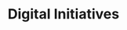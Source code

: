 ---
layout: dau
title: Digital Initiatives
sections:
  hero:
    text: Software & Digital Initiatives at Phoenix Spark
    header:
    color:
      light: '000'
      dark: '111'
  splitColumns:
    - header: Galvanize Software Development Immersive (SDI)
      descriptor: >
        Phoenix Spark and Galvanize have partnered to give Travis Airmen the opportunity to learn software development skills in a 12-week immersive program. The program is designed to give students the skills and experience to be successful in the software development industry. Students will learn the fundamentals of software development, including HTML, CSS, JavaScript, Postgres, and React. Students will also learn how to work in a team environment, how to communicate effectively, and how to present their work to an audience. The program will culminate in a final project that will be presented to the wider USAF and United States Space Force (USSF) Travis communities.
      image: /digital/images/digital-airmen-commit.png
      textOrientation: left
    - header: In-House Software Development Courses
      descriptor: >
        <b>This Digital Initiative is currently under construction.</b>
        
        Phoenix Spark is working with the 60th Air Mobility Wing to create a software development course that will teach Airmen the fundamentals of software development.  The course will be taught by Airmen who have already completed the Galvanize Software Development Immersive program, or who already have real-world experience with a given programming language.  The languages taught will start out with basic JavaScript, React, HTML, and CSS, possibly expanding to cover other languages as personnel, time, and opportunity permit.  The course will be taught in a classroom setting and will be open to all Airmen on Travis AFB.
      video: https://vimeo.com/showcase/8144814/embed
      textOrientation: right
    - header: Platinum Grid
      descriptor: >
         Platinum Grid <i>(formerly 'SmartSheets')</i> is a program designed to track inventory or equipment.  Originally designed in Microsoft Access, Platinum Grid was redeveloped in JavaScript, CSS, and Postgres during SDI #10 as a capstone project.  The program is currently being optioned by the USSF/Space Camp and USAF HAF/A4 to track satellite information and aircraft part Tail Number Bin (TNB) information, respectively.  While not yet deployed for wider use, Platinum Grid's ability to generate QR-codes from entered data to better enable has the potential to transform how parts out of the supply system are tracked, and once installed on an aircraft, are replaced.
      video: /digital/images/infinisheets-demo.mp4
      textOrientation: left
  splitColumnsFinal:
    header: Modernize your Software & Digital Talent
    descriptor: >
      Help us to create an environment within the US military and government at large where any service member or government civilian can become educated and enabled to contribute to the software that runs their lives & the lives of the people they represent, whether through code, product ownership, design, or elsewhere, in a manner that brings programmatic decision authority to the people who are closest to the mission.
    textOrientation: center
    # image: /arvr/images/arvr.png
  faq:
    header: Frequently Asked Questions (FAQs)
    tabs:
      - question: How do I get sUAS solutions for my unit?
        answer: >
          Click the "Contact Us" button above, send us some information about your use case, and we will connect you to other teams on base
          who are already working in the same arena!
        # Link to confluence, add in primary POCs for travis & other bases, if that doesn't work, try a new SBIR (see FAQ below) 
      - question: How do I use SBIR for sUAS?
        answer: >
          Checkout the <a target="_blank" href=/sbir/>AFWERX SBIR page</a> and the <a target="_blank" href=/suas-sbir-list/>AFWERX SBIR Companies</a> list first, search for companies with keywords containing "Unmanned Aerial Systems," and feel to reachout to any of them!  When you feel like you are ready to move forward, come by during the Phoenix Spark walk-in hours on Fridays afteroons & we can talk next steps!
  cta:
    - header: Are you interested in learning to program, or do you have prior experience?  
      button1Text: Reach out and join
      button1Url:  /digital-survey/
      isInternal: 'yes'
    # - header: Get started today!
    #   code: <span class="hs-cta-wrapper" id="hs-cta-wrapper-c2797bbc-1361-4e12-8741-8e38c931ecdd"><span class="hs-cta-node hs-cta-c2797bbc-1361-4e12-8741-8e38c931ecdd" id="hs-cta-c2797bbc-1361-4e12-8741-8e38c931ecdd"><!--[if lte IE 8]><div id="hs-cta-ie-element"></div><![endif]--><a href="https://cta-redirect.hubspot.com/cta/redirect/19681065/c2797bbc-1361-4e12-8741-8e38c931ecdd"  target="_blank" ><img class="hs-cta-img" id="hs-cta-img-c2797bbc-1361-4e12-8741-8e38c931ecdd" style="border-width:0px;" src="https://no-cache.hubspot.com/cta/default/19681065/c2797bbc-1361-4e12-8741-8e38c931ecdd.png"  alt="Join our Ecosystem"/></a></span><script charset="utf-8" src="https://js.hscta.net/cta/current.js"></script><script type="text/javascript"> hbspt.cta.load(19681065, 'c2797bbc-1361-4e12-8741-8e38c931ecdd', {"region":"na1"}); </script></span>
    # - header: Ready to get started?
    #   descriptor: Reach out and join the team
    #   manual:
    #     - code: <span class="hs-cta-wrapper" id="hs-cta-wrapper-6cd54bf0-2511-40d5-8923-671b7f5fa9cc"><span class="hs-cta-node hs-cta-6cd54bf0-2511-40d5-8923-671b7f5fa9cc" id="hs-cta-6cd54bf0-2511-40d5-8923-671b7f5fa9cc"><!--[if lte IE 8]><div id="hs-cta-ie-element"></div><![endif]--><a href="https://cta-redirect.hubspot.com/cta/redirect/19681065/6cd54bf0-2511-40d5-8923-671b7f5fa9cc"  target="_blank" ><img class="hs-cta-img" id="hs-cta-img-6cd54bf0-2511-40d5-8923-671b7f5fa9cc" style="border-width:0px;" src="https://no-cache.hubspot.com/cta/default/19681065/6cd54bf0-2511-40d5-8923-671b7f5fa9cc.png"  alt="Learn About Tron"/></a></span><script charset="utf-8" src="https://js.hscta.net/cta/current.js"></script><script type="text/javascript"> hbspt.cta.load(19681065, '6cd54bf0-2511-40d5-8923-671b7f5fa9cc', {"region":"na1"}); </script></span>
        # - code: <span class="hs-cta-wrapper" id="hs-cta-wrapper-c2797bbc-1361-4e12-8741-8e38c931ecdd"><span class="hs-cta-node hs-cta-c2797bbc-1361-4e12-8741-8e38c931ecdd" id="hs-cta-c2797bbc-1361-4e12-8741-8e38c931ecdd"><!--[if lte IE 8]><div id="hs-cta-ie-element"></div><![endif]--><a href="https://cta-redirect.hubspot.com/cta/redirect/19681065/c2797bbc-1361-4e12-8741-8e38c931ecdd"  target="_blank" ><img class="hs-cta-img" id="hs-cta-img-c2797bbc-1361-4e12-8741-8e38c931ecdd" style="border-width:0px;" src="https://no-cache.hubspot.com/cta/default/19681065/c2797bbc-1361-4e12-8741-8e38c931ecdd.png"  alt="Join our Ecosystem"/></a></span><script charset="utf-8" src="https://js.hscta.net/cta/current.js"></script><script type="text/javascript"> hbspt.cta.load(19681065, 'c2797bbc-1361-4e12-8741-8e38c931ecdd', {"region":"na1"}); </script></span>
      # buttons:
      #   - text: Are you interested in learning to program, or do you have prior experience?  Click this button.
      #     url:  /digital-survey/
      #     isInternal: 'yes'
      #   - text: Join our ecosystem
      #     url: /apply/
      #     isInternal: 'yes'
    # - header: Ready to get started?
    #   descriptor: Reach out and join the team
    #   manual:
    #     - code: <span class="hs-cta-wrapper" id="hs-cta-wrapper-6cd54bf0-2511-40d5-8923-671b7f5fa9cc"><span class="hs-cta-node hs-cta-6cd54bf0-2511-40d5-8923-671b7f5fa9cc" id="hs-cta-6cd54bf0-2511-40d5-8923-671b7f5fa9cc"><!--[if lte IE 8]><div id="hs-cta-ie-element"></div><![endif]--><a href="https://cta-redirect.hubspot.com/cta/redirect/19681065/6cd54bf0-2511-40d5-8923-671b7f5fa9cc"  target="_blank" ><img class="hs-cta-img" id="hs-cta-img-6cd54bf0-2511-40d5-8923-671b7f5fa9cc" style="border-width:0px;" src="https://no-cache.hubspot.com/cta/default/19681065/6cd54bf0-2511-40d5-8923-671b7f5fa9cc.png"  alt="Learn About Tron"/></a></span><script charset="utf-8" src="https://js.hscta.net/cta/current.js"></script><script type="text/javascript"> hbspt.cta.load(19681065, '6cd54bf0-2511-40d5-8923-671b7f5fa9cc', {"region":"na1"}); </script></span>
        # - code: <span class="hs-cta-wrapper" id="hs-cta-wrapper-c2797bbc-1361-4e12-8741-8e38c931ecdd"><span class="hs-cta-node hs-cta-c2797bbc-1361-4e12-8741-8e38c931ecdd" id="hs-cta-c2797bbc-1361-4e12-8741-8e38c931ecdd"><!--[if lte IE 8]><div id="hs-cta-ie-element"></div><![endif]--><a href="https://cta-redirect.hubspot.com/cta/redirect/19681065/c2797bbc-1361-4e12-8741-8e38c931ecdd"  target="_blank" ><img class="hs-cta-img" id="hs-cta-img-c2797bbc-1361-4e12-8741-8e38c931ecdd" style="border-width:0px;" src="https://no-cache.hubspot.com/cta/default/19681065/c2797bbc-1361-4e12-8741-8e38c931ecdd.png"  alt="Join our Ecosystem"/></a></span><script charset="utf-8" src="https://js.hscta.net/cta/current.js"></script><script type="text/javascript"> hbspt.cta.load(19681065, 'c2797bbc-1361-4e12-8741-8e38c931ecdd', {"region":"na1"}); </script></span>
      # buttons:
      #   - text: Join our Ecosystem
      #     url:  /digital-survey/
      #     isInternal: 'yes'
      #   - text: Join our ecosystem
      #     url: /apply/
      #     isInternal: 'yes'
  # features:
  #   - header: Learn what Puckboard can do for you
  #     cards:
  #      - image: /arvr/images/requests.svg
  #        header: Event Volunteering
  #        descriptor: Easily request open positions on flights, sims, or ground events from your personal device, anywhere in the world...without needing a lengthy text chain to your schedulers.
  #      - video: https://player.vimeo.com/video/519703716?title=0&amp;byline=0&amp;portrait=0&amp;badge=0&amp;autopause=0&amp;player_id=0&amp;app_id=58479
  #        header: Conflict Resolution
  #        descriptor: Quickly identify and resolve conflicts, even when crewmembers are scheduled separately by two different organizations.
  #      - image: /arvr/images/checkfilled.svg
  #        header: Crew Availability
  #        descriptor: View available crewmembers before accidentally scheduling someone for two flights at the same time.
  #        image-alt: Platform One Ecosystem
  #   - header: What's new in Puckboard?
  #     descriptor: The latest releases.
  #     cards:
  #      - header: Mobile Improvements
  #        descriptor: Access your schedule from any device with internet connection, make requests, and approve them all on your phone. 
  #      - header: Multi-week View
  #        descriptor: View your schedule across multiple weeks with the click of a button, with easy filters available to view by personnel or event type.
  #      - header: Performance Improvements & Bug Fixes
  #        descriptor: Improvements to loading time and bug fixes for multiple features. 
  #      - header: Restructured Permission Set
  #        descriptor: Added functionality for Squadron POCs and Organizational Admins, with greater flexibility to scale fast and securely.
  #      - header: Delete / Cancel Requests
  #        descriptor: Delete or cancel requests after review, improving communications within your squadron. 
  #      - header: Puckboard Logging Beta
  #        descriptor: Puckboard Logging Beta Program, contact us to get involved!
---